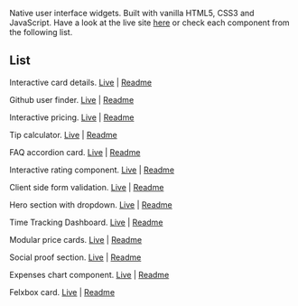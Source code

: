 
Native user interface widgets. Built with vanilla HTML5, CSS3 and JavaScript.
Have a look at the live site [here](https://alexcumplido.github.io/frontend-projects/) or check each component from the following list.

## List

Interactive card details.
[Live](https://alexcumplido.github.io/frontend-projects/interactive-card-form/) | [Readme](https://github.com/alexcumplido/frontend-projects/tree/main/interactive-card-form#checkout-form-with-interactive-card-details)

Github user finder.
[Live](https://alexcumplido.github.io/frontend-projects/github-user-api/) | [Readme](https://github.com/alexcumplido/frontend-projects/tree/main/github-user-api#readme)

Interactive pricing.
[Live](https://alexcumplido.github.io/frontend-projects/interactive-pricing/) | [Readme](https://github.com/alexcumplido/frontend-projects/tree/main/interactive-pricing#interactive-price-component)

Tip calculator.
[Live](https://alexcumplido.github.io/frontend-projects/tip-calculator/) | [Readme](https://github.com/alexcumplido/frontend-projects/tree/main/tip-calculator#splitter)

FAQ accordion card.
[Live](https://alexcumplido.github.io/frontend-projects/faq-accordion) | [Readme](https://github.com/alexcumplido/frontend-projects/tree/main/faq-accordion#faq-accordion-component)

Interactive rating component.
[Live](https://alexcumplido.github.io/frontend-projects/rating-modal) | [Readme](https://github.com/alexcumplido/frontend-projects/tree/main/rating-modal#rating-modal)

Client side form validation.
[Live](https://alexcumplido.github.io/frontend-projects/form-validation) | [Readme](https://github.com/alexcumplido/frontend-projects/tree/main/form-validation#form-sign-up-component)

Hero section with dropdown.
[Live](https://alexcumplido.github.io/frontend-projects/dropdown-navigation) | [Readme](https://github.com/alexcumplido/frontend-projects/tree/main/dropdown-navigation#faq-accordion-component)

Time Tracking Dashboard.
[Live](https://alexcumplido.github.io/frontend-projects/time-dashboard/) | [Readme](https://github.com/alexcumplido/frontend-projects/tree/main/time-dashboard#time-dashboard)

Modular price cards.
[Live](https://jump2-digital.vercel.app/) | [Readme](https://github.com/alexcumplido/jump2Digital#readme)

Social proof section.
[Live](https://alexcumplido.github.io/frontend-projects/grid-section) | [Readme](https://github.com/alexcumplido/frontend-projects/tree/main/grid-section#responsive-grid-section)

Expenses chart component.
[Live](https://alexcumplido.github.io/frontend-projects/bar-chart) | [Readme](https://github.com/alexcumplido/frontend-projects/tree/main/bar-chart#rating-modal)

Felxbox card.
[Live](https://alexcumplido.github.io/frontend-projects/card-component) | [Readme](https://github.com/alexcumplido/frontend-projects/tree/main/card-component#flexbox-card)



